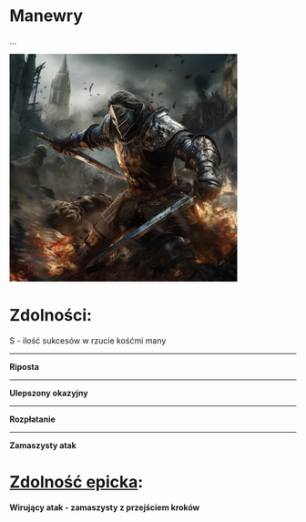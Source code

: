 # Manewry

...

<img src="imgs/manewry.png" width="400">

# Zdolności:

S - ilość sukcesów w rzucie kośćmi many

___

**Riposta**

___

**Ulepszony okazyjny**

___

**Rozpłatanie**

___

**Zamaszysty atak**

# [Zdolność epicka](/docs/zdolnosc-epicka.md):

**Wirujący atak - zamaszysty z przejściem kroków**
